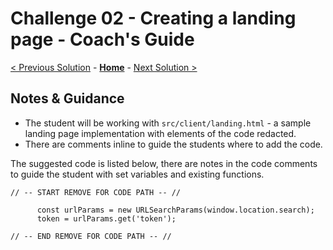 # Challenge 02 - Creating a landing page - Coach's Guide 

[< Previous Solution](./Solution-01.md) - **[Home](./README.md)** - [Next Solution >](./Solution-03.md)

## Notes & Guidance

- The student will be working with `src/client/landing.html` - a sample landing page implementation with elements of the code redacted.
- There are comments inline to guide the students where to add the code. 

The suggested code is listed below, there are notes in the code comments to guide the student with set variables and existing functions.

    // -- START REMOVE FOR CODE PATH -- //

          const urlParams = new URLSearchParams(window.location.search);
          token = urlParams.get('token');

    // -- END REMOVE FOR CODE PATH -- //